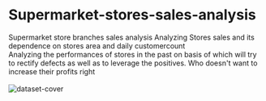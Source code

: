 # Supermarket-stores-sales-analysis
Supermarket store branches sales analysis
Analyzing Stores sales and its dependence on stores area and daily customercount</br>
Analyzing the performances of stores in the past on basis of which will try to rectify defects as well as to leverage the positives. Who doesn't want to increase their profits right</br>
</br>
![dataset-cover](https://user-images.githubusercontent.com/61687175/173504729-ef4bd583-badc-4a44-b2a0-608bdb28cf86.jpg)
</br>
